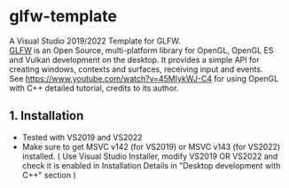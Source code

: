 # glfw-template
A Visual Studio 2019/2022 Template for GLFW. <br/>
[GLFW](https://www.glfw.org/) is an Open Source, multi-platform library for OpenGL, OpenGL ES and Vulkan development on the desktop. It provides a simple API for creating windows, contexts and surfaces, receiving input and events. <br/>
See https://www.youtube.com/watch?v=45MIykWJ-C4 for using OpenGL with C++ detailed tutorial, credits to its author.

## 1. Installation 
- Tested with VS2019 and VS2022
- Make sure to get MSVC v142 (for VS2019) or MSVC v143 (for VS2022) installed. ( Use Visual Studio Installer, modify VS2019 OR VS2022 and check it is enabled in Installation Details in "Desktop development with C++" section )
